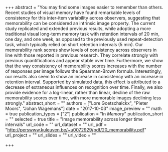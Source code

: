 +++
abstract = "You may find some images easier to remember than others. Recent studies of visual memory have found remarkable levels of consistency for this inter-item variability across observers, suggesting that memorability can be considered an intrinsic image property. The current study replicated and extended previous results, while adopting a more traditional visual long-term memory task with retention intervals of 20 min, one day, and one week, as opposed to the previously used repeat-detection task, which typically relied on short retention intervals (5 min). Our memorability rank scores show levels of consistency across observers in line with those reported in previous research. They correlate strongly with previous quantifications and appear stable over time. Furthermore, we show that the way consistency of memorability scores increases with the number of responses per image follows the Spearman-Brown formula. Interestingly, our results also seem to show an increase in consistency with an increase in retention interval. Supported by simulated data, this effect is attributed to a decrease of extraneous influences on recognition over time. Finally, we also provide evidence for a log-linear, rather than linear, decline of the raw memorability scores over time, with more memorable images declining less strongly."
abstract_short = ""
authors = ["Lore Goetschalckx", "Pieter Moors", "Johan Wagemans"]
date = "2017-10-03"
image_preview = ""
math = true
publication_types = ["2"]
publication = "In *Memory*"
publication_short = ""
selected = true
title = "Image memorability across longer time intervals"
url_code = ""
url_dataset = ""
url_pdf = "http://perswww.kuleuven.be/~u0072929/pdf/20_memorability.pdf"
url_project = ""
url_slides = ""
url_video = ""

+++
